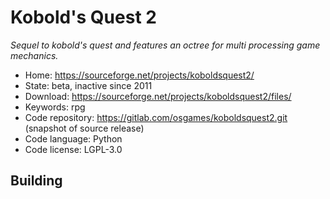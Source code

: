 # Kobold's Quest 2

_Sequel to kobold's quest and features an octree for multi processing game mechanics._

- Home: https://sourceforge.net/projects/koboldsquest2/
- State: beta, inactive since 2011
- Download: https://sourceforge.net/projects/koboldsquest2/files/
- Keywords: rpg
- Code repository: https://gitlab.com/osgames/koboldsquest2.git (snapshot of source release)
- Code language: Python
- Code license: LGPL-3.0

## Building

